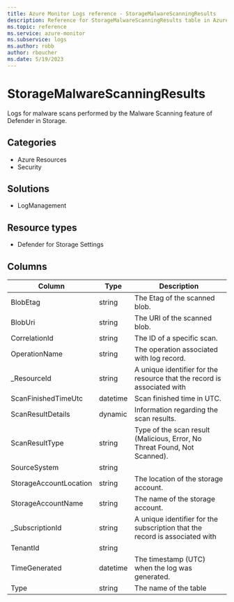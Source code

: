 ```yaml
---
title: Azure Monitor Logs reference - StorageMalwareScanningResults
description: Reference for StorageMalwareScanningResults table in Azure Monitor Logs.
ms.topic: reference
ms.service: azure-monitor
ms.subservice: logs
ms.author: robb
author: rboucher
ms.date: 5/19/2023
---
```


# StorageMalwareScanningResults

 Logs for malware scans performed by the Malware Scanning feature of Defender in Storage.

## Categories

- Azure Resources
- Security
## Solutions

- LogManagement
## Resource types

- Defender for Storage Settings




## Columns

| Column | Type | Description |
| --- | --- | --- |
| BlobEtag | string | The Etag of the scanned blob. |
| BlobUri | string | The URI of the scanned blob. |
| CorrelationId | string | The ID of a specific scan. |
| OperationName | string | The operation associated with log record. |
| _ResourceId | string | A unique identifier for the resource that the record is associated with |
| ScanFinishedTimeUtc | datetime | Scan finished time in UTC. |
| ScanResultDetails | dynamic | Information regarding the scan results. |
| ScanResultType | string | Type of the scan result (Malicious, Error, No Threat Found, Not Scanned). |
| SourceSystem | string |  |
| StorageAccountLocation | string | The location of the storage account. |
| StorageAccountName | string | The name of the storage account. |
| _SubscriptionId | string | A unique identifier for the subscription that the record is associated with |
| TenantId | string |  |
| TimeGenerated | datetime | The timestamp (UTC) when the log was generated. |
| Type | string | The name of the table |

